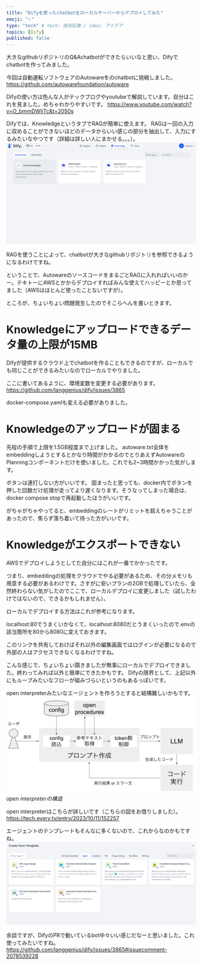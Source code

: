 ```yaml
---
title: "Difyを使ったchatbotをローカルサーバーからデプロイしてみた"
emoji: "✨"
type: "tech" # tech: 技術記事 / idea: アイデア
topics: [Dify]
published: false
---
```


大きなgithubリポジトリのQ&Achatbotができたらいいなと思い、Difyでchatbotを作ってみました。

今回は自動運転ソフトウェアのAutowareをのchatbotに挑戦しました。
https://github.com/autowarefoundation/autoware

Difyの使い方は色んな人がテックブログやyoutubeで解説しています。自分はこれを見ました。めちゃわかりやすいです。
https://www.youtube.com/watch?v=O_bmmDWIjTc&t=2050s

Difyでは、KnowledgeというタブでRAGが簡単に使えます。
RAGは一回の入力に収めることができないほどのデータからいい感じの部分を抽出して、入力にするみたいなやつです（詳細は詳しい人にまかせる。。。）。
![alt text](/images/dify/image.png)

RAGを使うことによって、chatbotが大きなgithubリポジトリを参照できるようになるわけですね。

ということで、AutowareのソースコードをまるごとRAGに入れればいいのかー。テキトーにAWSとかからデプロイすればみんな使えてハッピーとか思ってました（AWSはほとんど使ったことないですが）。

ところが、ちょいちょい問題発生したのでそこらへんを書いときます。

# Knowledgeにアップロードできるデータ量の上限が15MB
Difyが提供するクラウド上でchatbotを作ることもできるのですが、ローカルでも同じことができるみたいなのでローカルでやりました。

ここに書いてあるように、環境変数を変更する必要があります。
https://github.com/langgenius/dify/issues/3865

docker-compose.yamlも変える必要がありました。



# Knowledgeのアップロードが固まる
先程の手順で上限を1.5GB程度まで上げました。
autoware.txt全体をembeddingしようとするとかなり時間がかかるのでとりあえずAutowareのPlanningコンポーネントだけを使いました。これでも2~3時間かかった気がします。

ボタンは連打しない方がいいです。
固まったと思っても、docker内でボタンを押した回数だけ処理が走ってより遅くなります。そうなってしまった場合は、docker compose stopで再起動したほうがいいです。

がちゃがちゃやってると、embeddingのレートがリミットを超えちゃうことがあったので、焦らず落ち着いて待った方がいいです。





# Knowledgeがエクスポートできない
AWSでデプロイしようとしてた自分にはこれが一番でかかったです。


つまり、embeddingの処理をクラウドでやる必要があるため、その分メモリも用意する必要があるわけです。さすがに安いプランの2GBで処理していたら、全然終わらない気がしたのでここで、ローカルデプロイに変更しました（試したわけではないので、できるかもしれません）。

ローカルでデプロイする方法はこれが参考になります。

localhost:80でうまくいかなくて、localhost:8080だとうまくいったので.envの該当箇所を80から8080に変えておきます。

このリンクを共有しておけばそれ以外の編集画面ではログインが必要になるので外部の人はアクセスできなくなるわけですね。


こんな感じで、ちょいちょい躓きましたが無事にローカルでデプロイできました。終わってみれば以外と簡単にできたかもです。
Difyの限界として、上記以外にもループみたいなフローが組みづらいというのもあるっぽいです。

open interpreterみたいなエージェントを作ろうとすると結構難しいかもです。
![alt text](/images/dify/image-1.png)
*open interpreterの構造*

open interpreterはこちらが詳しいです（こちらの図をお借りしました）。
https://tech.every.tv/entry/2023/10/11/152257

エージェントのテンプレートもそんなに多くないので、これからなのかもですね。
![alt text](/images/dify/image-2.png)

余談ですが、DifyのPRで動いているbot中々いい感じだなーと思いました。これ使ってみたいですね。
https://github.com/langgenius/dify/issues/3865#issuecomment-2078539228

